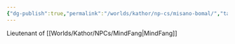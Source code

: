 ```yaml
---
{"dg-publish":true,"permalink":"/worlds/kathor/np-cs/misano-bomal/","tags":["Kathor"]}
---
```


Lieutenant of [[Worlds/Kathor/NPCs/MindFang\|MindFang]]